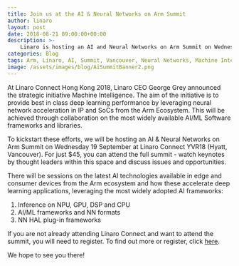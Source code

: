 ```yaml
---
title: Join us at the AI & Neural Networks on Arm Summit
author: linaro
layout: post
date: 2018-08-21 09:00:00+00:00
description: >-
    Linaro is hosting an AI and Neural Networks on Arm Summit on Wednesday 19 September at Linaro Connect YVR18, Hyatt Regency Vancouver.
categories: Blog
tags: Arm, Linaro, AI, Summit, Vancouver, Neural Networks, Machine Intelligence, Machine Learning, Jem Davies, Chris Benson, Linaro Connect, YVR18
image: /assets/images/blog/AiSummitBanner2.png
---
```

At Linaro Connect Hong Kong 2018, Linaro CEO George Grey announced the strategic initiative Machine Intelligence. The aim of the initiative is to provide best in class deep learning performance by leveraging neural network acceleration in IP and SoCs from the Arm Ecosystem. This will be achieved through collaboration on the most widely available AI/ML Software frameworks and libraries.

To kickstart these efforts, we will be hosting an AI & Neural Networks on Arm Summit on Wednesday 19 September at Linaro Connect YVR18 (Hyatt, Vancouver). For just $45, you can attend the full summit - watch keynotes by thought leaders within this space and discuss issues and opportunities.

There will be sessions on the latest AI technologies available in edge and consumer devices from the Arm ecosystem and how these accelerate deep learning applications, leveraging the most widely adopted AI frameworks:

1. Inference on NPU, GPU, DSP and CPU
2. AI/ML frameworks and NN formats
3. NN HAL plug-in frameworks

If you are not already attending Linaro Connect and want to attend the summit, you will need to register. To find out more or register, click [here](https://connect.linaro.org/).

We hope to see you there!
